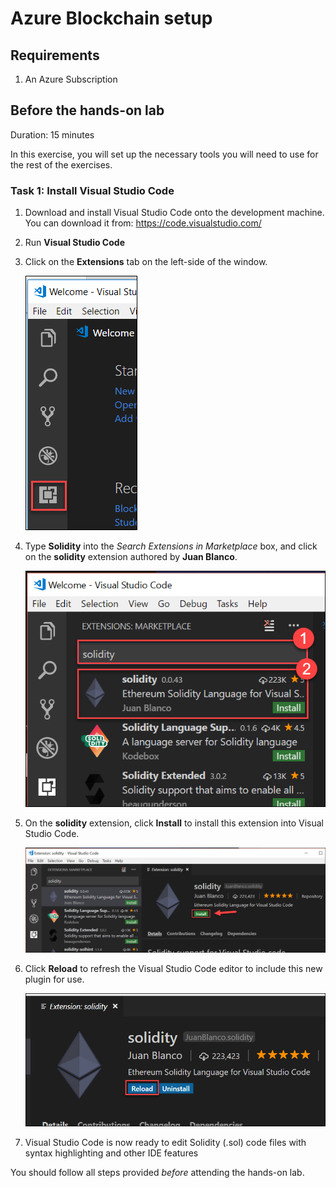 # Azure Blockchain setup

## Requirements

1.  An Azure Subscription

## Before the hands-on lab

Duration: 15 minutes

In this exercise, you will set up the necessary tools you will need to use for the rest of the exercises.


### Task 1: Install Visual Studio Code

1.  Download and install Visual Studio Code onto the development machine. You can download it from: <https://code.visualstudio.com/>

2.  Run **Visual Studio Code**

3.  Click on the **Extensions** tab on the left-side of the window.

    ![](images/Setup/image3.png)

4.  Type **Solidity** into the *Search Extensions in Marketplace* box, and click on the **solidity** extension authored by **Juan Blanco**.

    ![](images/Setup/image4.png)

5.  On the **solidity** extension, click **Install** to install this extension into Visual Studio Code.

    ![](images/Setup/image5.png)

6.  Click **Reload** to refresh the Visual Studio Code editor to include this new plugin for use.

    ![](images/Setup/image6.png)

7.  Visual Studio Code is now ready to edit Solidity (.sol) code files with syntax highlighting and other IDE features

You should follow all steps provided *before* attending the hands-on lab.